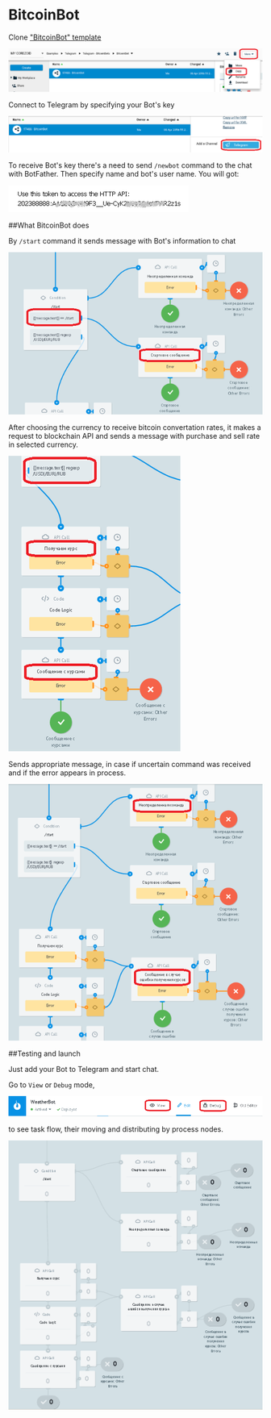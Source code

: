 # BitcoinBot

Clone ["BitcoinBot" template](https://admin.corezoid.com/folder/conv/59749)

![](../img/bitcoinbot_clone.png)

Connect to Telegram by specifying your Bot's key

![](../img/bitcoinbot_key.png)

To receive Bot's key there's a need to send `/newbot` command to the chat with BotFather. Then specify name and bot's user name. You will got:

![](../img/botweather_keybot.png)


##What BitcoinBot does 

By `/start` command it sends message with Bot's information to chat

![](../img/bitcoinbot_start.png)


After choosing the currency to receive bitcoin convertation rates, it makes a request to blockchain API and sends a message with purchase and sell rate in selected currency.

![](../img/bitcoinbot_rate.png)


Sends appropriate message, in case if  uncertain command was received and if the error appears in process.

![](../img/bitcoinbot_send.png)


##Testing and launch

Just add your Bot to Telegram and start chat.

Go to `View` or `Debug` mode,

![](../img/botweather_view.png)

to see task flow, their moving and distributing by process nodes.

![](../img/bitcoinbot_view.png)
